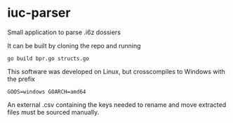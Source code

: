# iuc-parser
Small application to parse .i6z dossiers

It can be built by cloning the repo and running
```
go build bpr.go structs.go
```
This software was developed on Linux, but crosscompiles to Windows with the prefix
```
GOOS=windows GOARCH=amd64
```
An external .csv containing the keys needed to rename and move extracted files must be sourced manually.
